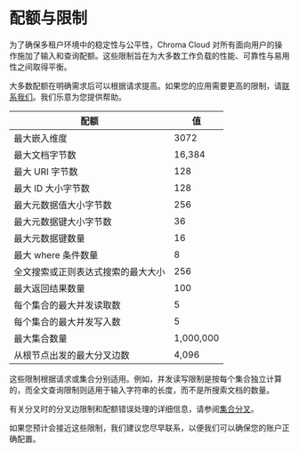 # 配额与限制

为了确保多租户环境中的稳定性与公平性，Chroma Cloud 对所有面向用户的操作施加了输入和查询配额。这些限制旨在为大多数工作负载的性能、可靠性与易用性之间取得平衡。

大多数配额在明确需求后可以根据请求提高。如果您的应用需要更高的限制，请[联系我们](mailto:support@trychroma.com)。我们乐意为您提供帮助。

| **配额** | **值** |
| --- | --- |
| 最大嵌入维度 | 3072 |
| 最大文档字节数 | 16,384 |
| 最大 URI 字节数 | 128 |
| 最大 ID 大小字节数 | 128 |
| 最大元数据值大小字节数 | 256 |
| 最大元数据键大小字节数 | 36 |
| 最大元数据键数量 | 16 |
| 最大 where 条件数量 | 8 |
| 全文搜索或正则表达式搜索的最大大小 | 256 |
| 最大返回结果数量 | 100 |
| 每个集合的最大并发读取数 | 5 |
| 每个集合的最大并发写入数 | 5 |
| 最大集合数量 | 1,000,000 |
| 从根节点出发的最大分叉边数 | 4,096 |

这些限制根据请求或集合分别适用。例如，并发读写限制是按每个集合独立计算的，而全文查询限制则适用于输入字符串的长度，而不是所搜索文档的数量。

有关分叉时的分叉边限制和配额错误处理的详细信息，请参阅[集合分叉](./collection-forking)。

如果您预计会接近这些限制，我们建议您尽早联系，以便我们可以确保您的账户正确配置。